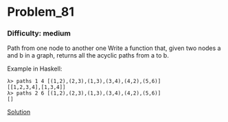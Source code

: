 # Problem_81
### Difficulty: medium
Path from one node to another one
Write a function that, given two nodes a and b in a graph, returns all the acyclic paths from a to b.

Example in Haskell:

```
λ> paths 1 4 [(1,2),(2,3),(1,3),(3,4),(4,2),(5,6)]
[[1,2,3,4],[1,3,4]]
λ> paths 2 6 [(1,2),(2,3),(1,3),(3,4),(4,2),(5,6)]
[]
```
[Solution](https://wiki.haskell.org/99_questions/Solutions/81)
